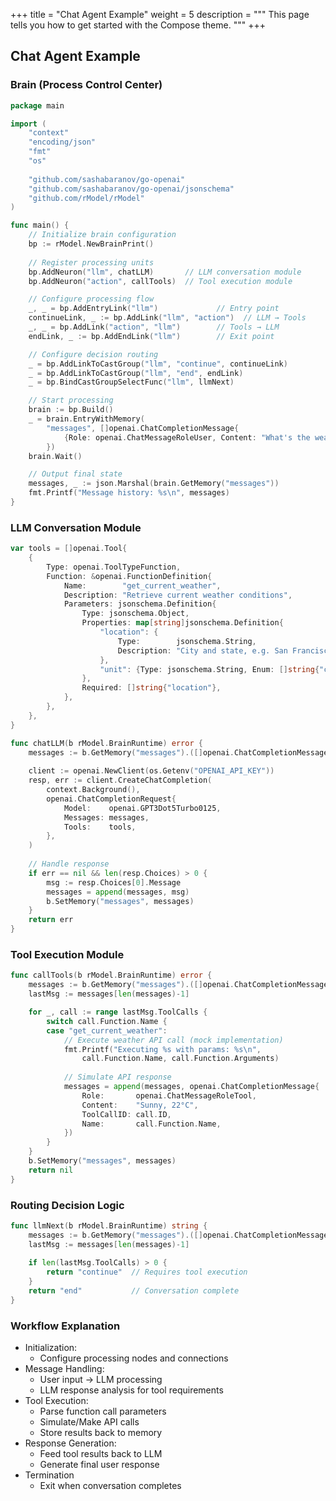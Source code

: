 +++
title = "Chat Agent Example"
weight = 5
description = """
This page tells you how to get started with the Compose theme.
"""
+++

## Chat Agent Example

### Brain (Process Control Center)
```go
package main

import (
    "context"
    "encoding/json"
    "fmt"
    "os"
    
    "github.com/sashabaranov/go-openai"
    "github.com/sashabaranov/go-openai/jsonschema"
    "github.com/rModel/rModel"
)

func main() {
    // Initialize brain configuration
    bp := rModel.NewBrainPrint()
    
    // Register processing units
    bp.AddNeuron("llm", chatLLM)       // LLM conversation module
    bp.AddNeuron("action", callTools)  // Tool execution module

    // Configure processing flow
    _, _ = bp.AddEntryLink("llm")             // Entry point
    continueLink, _ := bp.AddLink("llm", "action")  // LLM → Tools
    _, _ = bp.AddLink("action", "llm")        // Tools → LLM
    endLink, _ := bp.AddEndLink("llm")        // Exit point

    // Configure decision routing
    _ = bp.AddLinkToCastGroup("llm", "continue", continueLink)
    _ = bp.AddLinkToCastGroup("llm", "end", endLink)
    _ = bp.BindCastGroupSelectFunc("llm", llmNext)

    // Start processing
    brain := bp.Build()
    _ = brain.EntryWithMemory(
        "messages", []openai.ChatCompletionMessage{
            {Role: openai.ChatMessageRoleUser, Content: "What's the weather in Boston today?"},
        })
    brain.Wait()

    // Output final state
    messages, _ := json.Marshal(brain.GetMemory("messages"))
    fmt.Printf("Message history: %s\n", messages)
}
```

### LLM Conversation Module
```go
var tools = []openai.Tool{
    {
        Type: openai.ToolTypeFunction,
        Function: &openai.FunctionDefinition{
            Name:        "get_current_weather",
            Description: "Retrieve current weather conditions",
            Parameters: jsonschema.Definition{
                Type: jsonschema.Object,
                Properties: map[string]jsonschema.Definition{
                    "location": {
                        Type:        jsonschema.String,
                        Description: "City and state, e.g. San Francisco, CA",
                    },
                    "unit": {Type: jsonschema.String, Enum: []string{"celsius", "fahrenheit"}},
                },
                Required: []string{"location"},
            },
        },
    },
}

func chatLLM(b rModel.BrainRuntime) error {
    messages := b.GetMemory("messages").([]openai.ChatCompletionMessage)
    
    client := openai.NewClient(os.Getenv("OPENAI_API_KEY"))
    resp, err := client.CreateChatCompletion(
        context.Background(),
        openai.ChatCompletionRequest{
            Model:    openai.GPT3Dot5Turbo0125,
            Messages: messages,
            Tools:    tools,
        },
    )
    
    // Handle response
    if err == nil && len(resp.Choices) > 0 {
        msg := resp.Choices[0].Message
        messages = append(messages, msg)
        b.SetMemory("messages", messages)
    }
    return err
}
```

### Tool Execution Module
```go
func callTools(b rModel.BrainRuntime) error {
    messages := b.GetMemory("messages").([]openai.ChatCompletionMessage)
    lastMsg := messages[len(messages)-1]

    for _, call := range lastMsg.ToolCalls {
        switch call.Function.Name {
        case "get_current_weather":
            // Execute weather API call (mock implementation)
            fmt.Printf("Executing %s with params: %s\n", 
                call.Function.Name, call.Function.Arguments)
            
            // Simulate API response
            messages = append(messages, openai.ChatCompletionMessage{
                Role:       openai.ChatMessageRoleTool,
                Content:    "Sunny, 22°C",
                ToolCallID: call.ID,
                Name:       call.Function.Name,
            })
        }
    }
    b.SetMemory("messages", messages)
    return nil
}
```
### Routing Decision Logic
```go
func llmNext(b rModel.BrainRuntime) string {
    messages := b.GetMemory("messages").([]openai.ChatCompletionMessage)
    lastMsg := messages[len(messages)-1]
    
    if len(lastMsg.ToolCalls) > 0 {
        return "continue"  // Requires tool execution
    }
    return "end"           // Conversation complete
}
```

### Workflow Explanation
- Initialization: 
  - Configure processing nodes and connections
- Message Handling:
  - User input → LLM processing
  - LLM response analysis for tool requirements
- Tool Execution:
  - Parse function call parameters
  - Simulate/Make API calls
  - Store results back to memory
- Response Generation:
  - Feed tool results back to LLM
  - Generate final user response
- Termination
  - Exit when conversation completes